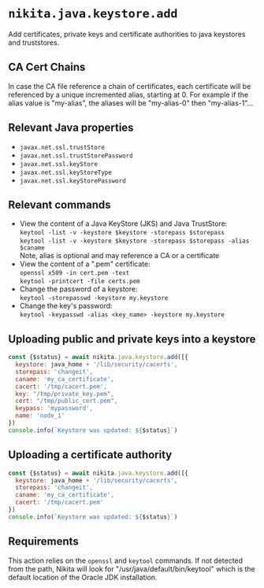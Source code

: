 
# `nikita.java.keystore.add`

Add certificates, private keys and certificate authorities to java keystores
and truststores.

## CA Cert Chains

In case the CA file reference a chain of certificates, each certificate will be
referenced by a unique incremented alias, starting at 0. For example if the 
alias value is "my-alias", the aliases will be "my-alias-0" then "my-alias-1"... 

## Relevant Java properties

* `javax.net.ssl.trustStore`
* `javax.net.ssl.trustStorePassword`
* `javax.net.ssl.keyStore`
* `javax.net.ssl.keyStoreType`
* `javax.net.ssl.keyStorePassword`

## Relevant commands

* View the content of a Java KeyStore (JKS) and Java TrustStore:   
  `keytool -list -v -keystore $keystore -storepass $storepass`   
  `keytool -list -v -keystore $keystore -storepass $storepass -alias $caname`   
  Note, alias is optional and may reference a CA or a certificate
* View the content of a ".pem" certificate:   
  `openssl x509 -in cert.pem -text`   
  `keytool -printcert -file certs.pem`   
* Change the password of a keystore:   
  `keytool -storepasswd -keystore my.keystore`
* Change the key's password:   
  `keytool -keypasswd -alias <key_name> -keystore my.keystore`

## Uploading public and private keys into a keystore

```js
const {$status} = await nikita.java.keystore.add([{
  keystore: java_home + '/lib/security/cacerts',
  storepass: 'changeit',
  caname: 'my_ca_certificate',
  cacert: '/tmp/cacert.pem',
  key: "/tmp/private_key.pem",
  cert: "/tmp/public_cert.pem",
  keypass: 'mypassword',
  name: 'node_1'
})
console.info(`Keystore was updated: ${$status}`)
```

## Uploading a certificate authority

```js
const {$status} = await nikita.java.keystore.add([{
  keystore: java_home + '/lib/security/cacerts',
  storepass: 'changeit',
  caname: 'my_ca_certificate',
  cacert: '/tmp/cacert.pem'
})
console.info(`Keystore was updated: ${$status}`)
```

## Requirements

This action relies on the `openssl` and `keytool` commands. If not detected
from the path, Nikita will look for "/usr/java/default/bin/keytool" which is the
default location of the Oracle JDK installation.
